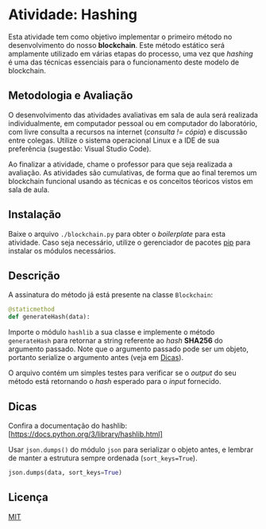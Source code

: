 # Atividade: Hashing

Esta atividade tem como objetivo implementar o primeiro método no desenvolvimento do nosso **blockchain**. Este método estático será amplamente utilizado em várias etapas do processo, uma vez que *hashing* é uma das técnicas essenciais para o funcionamento deste modelo de blockchain.

## Metodologia e Avaliação

O desenvolvimento das atividades avaliativas em sala de aula será realizada individualmente, em computador pessoal ou em computador do laboratório, com livre consulta a recursos na internet (*consulta != cópia*) e discussão entre colegas. Utilize o sistema operacional Linux e a  IDE de sua preferência (sugestão: Visual Studio Code).

Ao finalizar a atividade, chame o professor para que seja realizada a avaliação. As atividades são cumulativas, de forma que ao final teremos um blockchain funcional usando as técnicas e os conceitos téoricos vistos em sala de aula.

## Instalação

Baixe o arquivo `./blockchain.py` para obter o *boilerplate* para esta atividade. Caso seja necessário, utilize o gerenciador de pacotes [pip](https://pip.pypa.io/en/stable/) para instalar os módulos necessários.

## Descrição

A assinatura do método já está presente na classe `Blockchain`:

```python
@staticmethod
def generateHash(data):
```

Importe o módulo `hashlib` a sua classe e implemente o método `generateHash` para retornar a string referente ao *hash* **SHA256** do argumento passado. Note que o argumento passado pode ser um objeto, portanto serialize o argumento antes (veja em [Dicas](#dicas)).

O arquivo contém um simples testes para verificar se o *output* do seu método está retornando o *hash* esperado para o *input* fornecido.

## Dicas

Confira a documentação do hashlib: [https://docs.python.org/3/library/hashlib.html]

Usar `json.dumps()` do módulo `json` para serializar o objeto antes, e lembrar de manter a estrutura sempre ordenada (`sort_keys=True`).

```python
json.dumps(data, sort_keys=True)
```

## Licença
[MIT](https://choosealicense.com/licenses/mit/)
